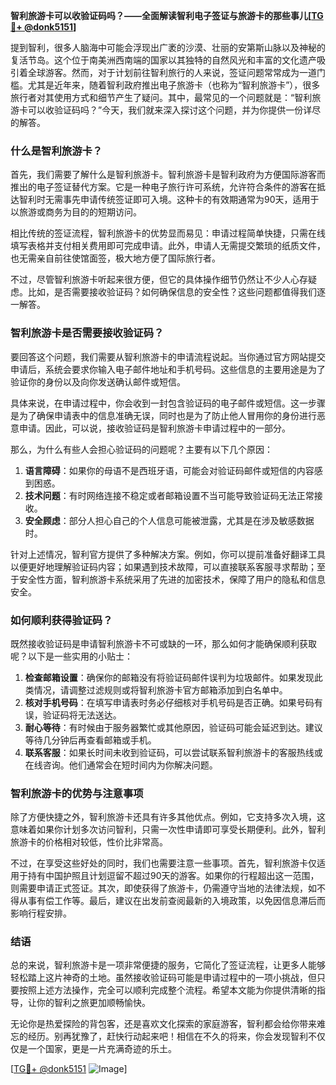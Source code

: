**智利旅游卡可以收验证码吗？——全面解读智利电子签证与旅游卡的那些事儿[[TG💪+ @donk5151](https://t.me/s/donk5151)]**

提到智利，很多人脑海中可能会浮现出广袤的沙漠、壮丽的安第斯山脉以及神秘的复活节岛。这个位于南美洲西南端的国家以其独特的自然风光和丰富的文化遗产吸引着全球游客。然而，对于计划前往智利旅行的人来说，签证问题常常成为一道门槛。尤其是近年来，随着智利政府推出电子旅游卡（也称为“智利旅游卡”），很多旅行者对其使用方式和细节产生了疑问。其中，最常见的一个问题就是：“智利旅游卡可以收验证码吗？”今天，我们就来深入探讨这个问题，并为你提供一份详尽的解答。

### **什么是智利旅游卡？**

首先，我们需要了解什么是智利旅游卡。智利旅游卡是智利政府为方便国际游客而推出的电子签证替代方案。它是一种电子旅行许可系统，允许符合条件的游客在抵达智利时无需事先申请传统签证即可入境。这种卡的有效期通常为90天，适用于以旅游或商务为目的的短期访问。

相比传统的签证流程，智利旅游卡的优势显而易见：申请过程简单快捷，只需在线填写表格并支付相关费用即可完成申请。此外，申请人无需提交繁琐的纸质文件，也无需亲自前往使馆面签，极大地方便了国际旅行者。

不过，尽管智利旅游卡听起来很方便，但它的具体操作细节仍然让不少人心存疑虑。比如，是否需要接收验证码？如何确保信息的安全性？这些问题都值得我们逐一解答。

### **智利旅游卡是否需要接收验证码？**

要回答这个问题，我们需要从智利旅游卡的申请流程说起。当你通过官方网站提交申请后，系统会要求你输入电子邮件地址和手机号码。这些信息的主要用途是为了验证你的身份以及向你发送确认邮件或短信。

具体来说，在申请过程中，你会收到一封包含验证码的电子邮件或短信。这一步骤是为了确保申请表中的信息准确无误，同时也是为了防止他人冒用你的身份进行恶意申请。因此，可以说，接收验证码是智利旅游卡申请过程中的一部分。

那么，为什么有些人会担心验证码的问题呢？主要有以下几个原因：

1. **语言障碍**：如果你的母语不是西班牙语，可能会对验证码邮件或短信的内容感到困惑。
2. **技术问题**：有时网络连接不稳定或者邮箱设置不当可能导致验证码无法正常接收。
3. **安全顾虑**：部分人担心自己的个人信息可能被泄露，尤其是在涉及敏感数据时。

针对上述情况，智利官方提供了多种解决方案。例如，你可以提前准备好翻译工具以便更好地理解验证码内容；如果遇到技术故障，可以直接联系客服寻求帮助；至于安全性方面，智利旅游卡系统采用了先进的加密技术，保障了用户的隐私和信息安全。

### **如何顺利获得验证码？**

既然接收验证码是申请智利旅游卡不可或缺的一环，那么如何才能确保顺利获取呢？以下是一些实用的小贴士：

1. **检查邮箱设置**：确保你的邮箱没有将验证码邮件误判为垃圾邮件。如果发现此类情况，请调整过滤规则或将智利旅游卡官方邮箱添加到白名单中。
2. **核对手机号码**：在填写申请表时务必仔细核对手机号码是否正确。如果号码有误，验证码将无法送达。
3. **耐心等待**：有时候由于服务器繁忙或其他原因，验证码可能会延迟到达。建议等待几分钟后再查看邮箱或手机。
4. **联系客服**：如果长时间未收到验证码，可以尝试联系智利旅游卡的客服热线或在线咨询。他们通常会在短时间内为你解决问题。

### **智利旅游卡的优势与注意事项**

除了方便快捷之外，智利旅游卡还具有许多其他优点。例如，它支持多次入境，这意味着如果你计划多次访问智利，只需一次性申请即可享受长期便利。此外，智利旅游卡的价格相对较低，性价比非常高。

不过，在享受这些好处的同时，我们也需要注意一些事项。首先，智利旅游卡仅适用于持有中国护照且计划逗留不超过90天的游客。如果你的行程超出这一范围，则需要申请正式签证。其次，即使获得了旅游卡，仍需遵守当地的法律法规，如不得从事有偿工作等。最后，建议在出发前查阅最新的入境政策，以免因信息滞后而影响行程安排。

### **结语**

总的来说，智利旅游卡是一项非常便捷的服务，它简化了签证流程，让更多人能够轻松踏上这片神奇的土地。虽然接收验证码可能是申请过程中的一项小挑战，但只要按照上述方法操作，完全可以顺利完成整个流程。希望本文能为你提供清晰的指导，让你的智利之旅更加顺畅愉快。

无论你是热爱探险的背包客，还是喜欢文化探索的家庭游客，智利都会给你带来难忘的经历。别再犹豫了，赶快行动起来吧！相信在不久的将来，你会发现智利不仅仅是一个国家，更是一片充满奇迹的乐土。

[[TG💪+ @donk5151](https://t.me/s/donk5151) ![Image](https://i.postimg.cc/rwNCRYN7/Snipaste-2025-04-30-17-27-05.png)]